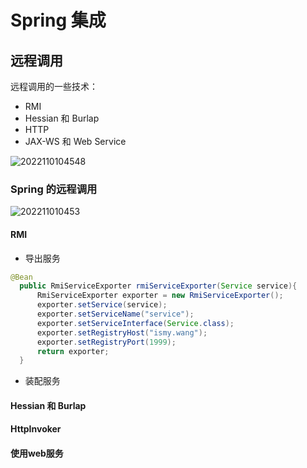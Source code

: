 # Spring 集成

## 远程调用

远程调用的一些技术：

- RMI
- Hessian 和 Burlap
- HTTP
- JAX-WS 和 Web Service

![2022110104548](/assets/2022110104548.png)

### Spring 的远程调用

![202211010453](/assets/202211010453.png)

#### RMI

- 导出服务

```java
@Bean
  public RmiServiceExporter rmiServiceExporter(Service service){
      RmiServiceExporter exporter = new RmiServiceExporter();
      exporter.setService(service);
      exporter.setServiceName("service");
      exporter.setServiceInterface(Service.class);
      exporter.setRegistryHost("ismy.wang");
      exporter.setRegistryPort(1999);
      return exporter;
  }
```

- 装配服务

#### Hessian 和 Burlap

#### HttpInvoker

#### 使用web服务
